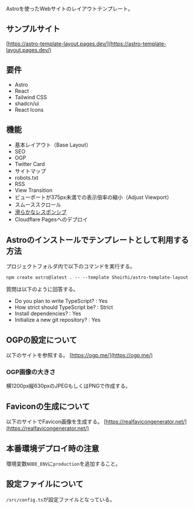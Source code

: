 Astroを使ったWebサイトのレイアウトテンプレート。

## サンプルサイト
[https://astro-template-layout.pages.dev/](https://astro-template-layout.pages.dev/)

## 要件
- Astro
- React
- Tailwind CSS
- shadcn/ui
- React Icons

## 機能
- 基本レイアウト（Base Layout）
- SEO
- OGP
- Twitter Card
- サイトマップ
- robots.txt
- RSS
- View Transition
- ビューポートが375px未満での表示倍率の縮小（Adjust Viewport）
- スムーススクロール
- [滑らかなレスポンシブ](https://fluid.tw/)
- Cloudflare Pagesへのデプロイ

## Astroのインストールでテンプレートとして利用する方法
プロジェクトフォルダ内で以下のコマンドを実行する。
```
npm create astro@latest . -- --template Shoirhi/astro-template-layout
```
質問は以下のように回答する。
- Do you plan to write TypeScript? : Yes
- How strict should TypeScript be? : Strict
- Install dependencies? : Yes
- Initialize a new git repository? : Yes

## OGPの設定について
以下のサイトを参照する。
[https://ogp.me/](https://ogp.me/)

### OGP画像の大きさ
横1200px縦630pxのJPEGもしくはPNGで作成する。

## Faviconの生成について
以下のサイトでFavicon画像を生成する。
[https://realfavicongenerator.net/](https://realfavicongenerator.net/)

## 本番環境デプロイ時の注意
環境変数`NODE_ENV`に`production`を追加すること。

## 設定ファイルについて
`/src/config.ts`が設定ファイルとなっている。